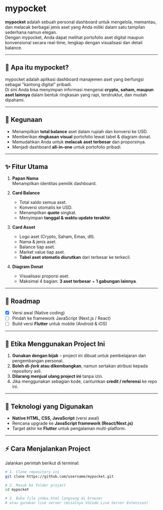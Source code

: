# mypocket

**mypocket** adalah sebuah personal dashboard untuk mengelola, memantau, dan melacak berbagai jenis aset yang Anda miliki dalam satu tampilan sederhana namun elegan.  
Dengan mypocket, Anda dapat melihat portofolio aset digital maupun konvensional secara real-time, lengkap dengan visualisasi dan detail balance.

---

## 🚀 Apa itu mypocket?
mypocket adalah aplikasi dashboard manajemen aset yang berfungsi sebagai "kantong digital" pribadi.  
Di sini Anda bisa menyimpan informasi mengenai **crypto, saham, maupun aset lainnya** dalam bentuk ringkasan yang rapi, terstruktur, dan mudah dipahami.

---

## 🎯 Kegunaan
- Menampilkan **total balance** aset dalam rupiah dan konversi ke USD.
- Memberikan **ringkasan visual** portofolio lewat tabel & diagram donat.
- Memudahkan Anda untuk **melacak aset terbesar** dan proporsinya.
- Menjadi dashboard **all-in-one** untuk portofolio pribadi.

---

## ✨ Fitur Utama
1. **Papan Nama**  
   Menampilkan identitas pemilik dashboard.

2. **Card Balance**  
   - Total saldo semua aset.  
   - Konversi otomatis ke USD.  
   - Menampilkan **quote** singkat.  
   - Menyimpan **tanggal & waktu update terakhir**.

3. **Card Asset**  
   - Logo aset (Crypto, Saham, Emas, dll).  
   - Nama & jenis aset.  
   - Balance tiap aset.  
   - Market value tiap aset.  
   - **Tabel aset otomatis diurutkan** dari terbesar ke terkecil.

4. **Diagram Donat**  
   - Visualisasi proporsi aset.  
   - Maksimal 4 bagian: **3 aset terbesar** + **1 gabungan lainnya**.

---

## 📖 Roadmap
- [x] Versi awal (Native coding)  
- [ ] Pindah ke framework JavaScript (Next.js / React)  
- [ ] Build versi **Flutter** untuk mobile (Android & iOS)  

---

## 🤝 Etika Menggunakan Project Ini
1. **Gunakan dengan bijak** – project ini dibuat untuk pembelajaran dan pengembangan personal.  
2. **Boleh di-*fork* atau dikembangkan**, namun sertakan atribusi kepada repository asli.  
3. **Dilarang menjual ulang project ini** tanpa izin.  
4. Jika menggunakan sebagian kode, cantumkan **credit / referensi** ke repo ini.  

---

## 🔑 Teknologi yang Digunakan
- **Native HTML, CSS, JavaScript** (versi awal)  
- Rencana upgrade ke **JavaScript framework (React/Next.js)**  
- Target akhir ke **Flutter** untuk pengalaman multi-platform.  

---

## ⚡ Cara Menjalankan Project

Jalankan perintah berikut di terminal:

```bash
# 1. Clone repository ini
git clone https://github.com/username/mypocket.git

# 2. Masuk ke folder project
cd mypocket

# 3. Buka file index.html langsung di browser
# atau gunakan live server (misalnya VSCode Live Server Extension)
